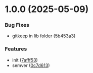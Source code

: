 # 1.0.0 (2025-05-09)


### Bug Fixes

* gitkeep in lib folder ([5b453a3](https://github.com/konzentrik/kirby-autopublish/commit/5b453a3e599ad2111ed4102f5b79909d094f64ef))


### Features

* init ([7afff53](https://github.com/konzentrik/kirby-autopublish/commit/7afff53f419ae41f8554cc1dea98aa308cc3ed79))
* semver ([0c7d613](https://github.com/konzentrik/kirby-autopublish/commit/0c7d613a8ba2279e544e70c511fa9dd069fe88d4))
